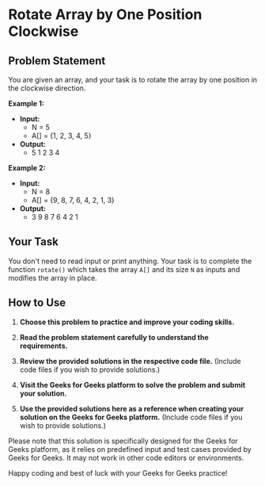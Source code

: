 # Rotate Array by One Position Clockwise

## Problem Statement

You are given an array, and your task is to rotate the array by one position in the clockwise direction.

**Example 1:**

- **Input:**
  - N = 5
  - A[] = {1, 2, 3, 4, 5}
- **Output:**
  - 5 1 2 3 4

**Example 2:**

- **Input:**
  - N = 8
  - A[] = {9, 8, 7, 6, 4, 2, 1, 3}
- **Output:**
  - 3 9 8 7 6 4 2 1

## Your Task

You don't need to read input or print anything. Your task is to complete the function `rotate()` which takes the array `A[]` and its size `N` as inputs and modifies the array in place.

## How to Use

1. **Choose this problem to practice and improve your coding skills.**

2. **Read the problem statement carefully to understand the requirements.**

3. **Review the provided solutions in the respective code file.** (Include code files if you wish to provide solutions.)

4. **Visit the Geeks for Geeks platform to solve the problem and submit your solution.**

5. **Use the provided solutions here as a reference when creating your solution on the Geeks for Geeks platform.** (Include code files if you wish to provide solutions.)

Please note that this solution is specifically designed for the Geeks for Geeks platform, as it relies on predefined input and test cases provided by Geeks for Geeks. It may not work in other code editors or environments.

Happy coding and best of luck with your Geeks for Geeks practice!
